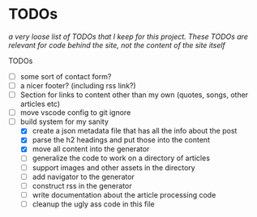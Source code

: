 # TODOs

_a very loose list of TODOs that I keep for this project. These TODOs are relevant for code behind the site, not the content of the site itself_

TODOs
- [ ] some sort of contact form?
- [ ] a nicer footer? (including rss link?)
- [ ] Section for links to content other than my own (quotes, songs, other articles etc)
- [ ] move vscode config to git ignore
- [ ] build system for my sanity
  - [x] create a json metadata file that has all the info about the post
  - [x] parse the h2 headings and put those into the content
  - [x] move all <head> content into the generator
  - [ ] generalize the code to work on a directory of articles
  - [ ] support images and other assets in the directory
  - [ ] add navigator to the generator
  - [ ] construct rss in the generator
  - [ ] write documentation about the article processing code
  - [ ] cleanup the ugly ass code in this file
